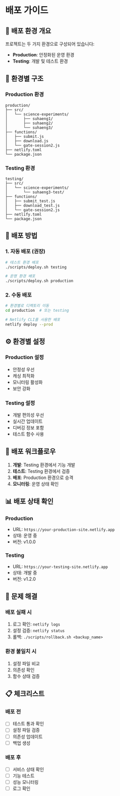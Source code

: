 # 배포 가이드

## 🚀 배포 환경 개요

프로젝트는 두 가지 환경으로 구성되어 있습니다:

- **Production**: 안정화된 운영 환경
- **Testing**: 개발 및 테스트 환경

## 📁 환경별 구조

### Production 환경
```
production/
├── src/
│   └── science-experiments/
│       ├── suhaeng1/
│       ├── suhaeng2/
│       └── suhaeng3/
├── functions/
│   ├── submit.js
│   ├── download.js
│   └── gate-session2.js
├── netlify.toml
└── package.json
```

### Testing 환경
```
testing/
├── src/
│   └── science-experiments/
│       └── suhaeng3-test/
├── functions/
│   ├── submit_test.js
│   ├── download_test.js
│   └── gate-session2.js
├── netlify.toml
└── package.json
```

## 🔧 배포 방법

### 1. 자동 배포 (권장)

```bash
# 테스트 환경 배포
./scripts/deploy.sh testing

# 운영 환경 배포
./scripts/deploy.sh production
```

### 2. 수동 배포

```bash
# 환경별로 디렉토리 이동
cd production  # 또는 testing

# Netlify CLI를 사용한 배포
netlify deploy --prod
```

## ⚙️ 환경별 설정

### Production 설정
- 안정성 우선
- 캐싱 최적화
- 모니터링 활성화
- 보안 강화

### Testing 설정
- 개발 편의성 우선
- 실시간 업데이트
- 디버깅 정보 포함
- 테스트 함수 사용

## 🔄 배포 워크플로우

1. **개발**: Testing 환경에서 기능 개발
2. **테스트**: Testing 환경에서 검증
3. **배포**: Production 환경으로 승격
4. **모니터링**: 운영 상태 확인

## 📊 배포 상태 확인

### Production
- URL: `https://your-production-site.netlify.app`
- 상태: 운영 중
- 버전: v1.0.0

### Testing
- URL: `https://your-testing-site.netlify.app`
- 상태: 개발 중
- 버전: v1.2.0

## 🚨 문제 해결

### 배포 실패 시
1. 로그 확인: `netlify logs`
2. 설정 검증: `netlify status`
3. 롤백: `./scripts/rollback.sh <backup_name>`

### 환경 불일치 시
1. 설정 파일 비교
2. 의존성 확인
3. 함수 상태 검증

## 📋 체크리스트

### 배포 전
- [ ] 테스트 통과 확인
- [ ] 설정 파일 검증
- [ ] 의존성 업데이트
- [ ] 백업 생성

### 배포 후
- [ ] 서비스 상태 확인
- [ ] 기능 테스트
- [ ] 성능 모니터링
- [ ] 로그 확인
